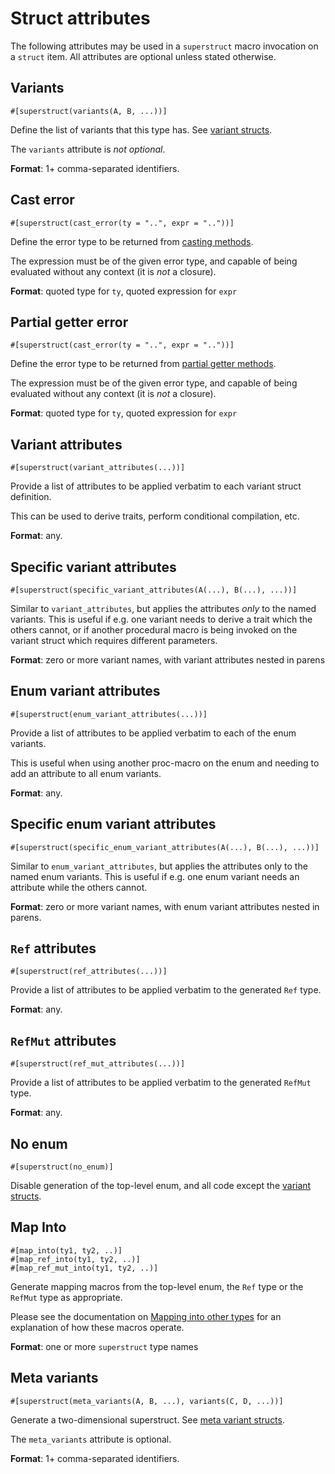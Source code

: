 # Struct attributes

The following attributes may be used in a `superstruct` macro invocation on a
`struct` item. All attributes are optional unless stated otherwise.

## Variants

```
#[superstruct(variants(A, B, ...))]
```

Define the list of variants that this type has.
See [variant structs](../codegen/variant-structs.md).

The `variants` attribute is _not optional_.

**Format**: 1+ comma-separated identifiers.

## Cast error

```
#[superstruct(cast_error(ty = "..", expr = ".."))]
```

Define the error type to be returned from [casting methods](../codegen/enum.md#casting-methods).

The expression must be of the given error type, and capable of being evaluated without any
context (it is _not_ a closure).

**Format**: quoted type for `ty`, quoted expression for `expr`

## Partial getter error

```
#[superstruct(cast_error(ty = "..", expr = ".."))]
```

Define the error type to be returned from [partial getter
methods](../codegen/enum.md#getters-and-setters).

The expression must be of the given error type, and capable of being evaluated without any
context (it is _not_ a closure).

**Format**: quoted type for `ty`, quoted expression for `expr`

## Variant attributes

```
#[superstruct(variant_attributes(...))]
```

Provide a list of attributes to be applied verbatim to each variant struct definition.

This can be used to derive traits, perform conditional compilation, etc.

**Format**: any.

## Specific variant attributes

```
#[superstruct(specific_variant_attributes(A(...), B(...), ...))]
```

Similar to `variant_attributes`, but applies the attributes _only_ to the named variants. This
is useful if e.g. one variant needs to derive a trait which the others cannot, or if another
procedural macro is being invoked on the variant struct which requires different parameters.

**Format**: zero or more variant names, with variant attributes nested in parens

## Enum variant attributes

```
#[superstruct(enum_variant_attributes(...))]
```

Provide a list of attributes to be applied verbatim to each of the enum variants.

This is useful when using another proc-macro on the enum and needing to add an attribute
to all enum variants.

**Format**: any.

## Specific enum variant attributes

```
#[superstruct(specific_enum_variant_attributes(A(...), B(...), ...))]
```

Similar to `enum_variant_attributes`, but applies the attributes only to the named enum variants.
This is useful if e.g. one enum variant needs an attribute while the others cannot.

**Format**: zero or more variant names, with enum variant attributes nested in parens.

## `Ref` attributes

```
#[superstruct(ref_attributes(...))]
```

Provide a list of attributes to be applied verbatim to the generated `Ref` type.

**Format**: any.

## `RefMut` attributes

```
#[superstruct(ref_mut_attributes(...))]
```

Provide a list of attributes to be applied verbatim to the generated `RefMut` type.

**Format**: any.

## No enum

```
#[superstruct(no_enum)]
```

Disable generation of the top-level enum, and all code except the
[variant structs](../codegen/variant-structs.md).

## Map Into

```
#[map_into(ty1, ty2, ..)]
#[map_ref_into(ty1, ty2, ..)]
#[map_ref_mut_into(ty1, ty2, ..)]
```

Generate mapping macros from the top-level enum, the `Ref` type or the `RefMut` type as appropriate.

Please see the documentation on [Mapping into other types](../codegen/map-macros.md#mapping-into-other-types)
for an explanation of how these macros operate.

**Format**: one or more `superstruct` type names

## Meta variants

```
#[superstruct(meta_variants(A, B, ...), variants(C, D, ...))]
```

Generate a two-dimensional superstruct.
See [meta variant structs](../codegen/meta-variants.md).

The `meta_variants` attribute is optional.

**Format**: 1+ comma-separated identifiers.
